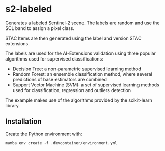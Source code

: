 # s2-labeled

Generates a labeled Sentinel-2 scene. The labels are random and use the SCL band to assign a pixel class.

STAC Items are then generated using the label and version STAC extensions.

The labels are used for the AI-Extensions validation using three popular algorithms used for supervised classifications:

* Decision Tree: a non-parametric supervised learning method
* Random Forest: an ensemble classification method, where several predictions of base estimators are combined
* Support Vector Machine (SVM): a set of supervised learning methods used for classification, regression and outliers detection

The example makes use of the algorithms provided by the scikit-learn library.

## Installation

Create the Python environment with:


```
mamba env create -f .devcontainer/environment.yml 
```
